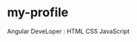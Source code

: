 # my-profile
Angular DeveLoper :
                   HTML 
                   CSS
                   JavaScript